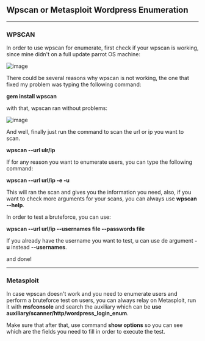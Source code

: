 ## Wpscan or Metasploit Wordpress Enumeration ##
------------------------

### WPSCAN ###

In order to use wpscan for enumerate, first check if your wpscan is working, since mine didn't on a full update parrot OS machine:

![image](https://github.com/ELRame/HackingTools/assets/82544416/0f606437-000a-4cb2-8ba3-dfde3e70e58e)

There could be several reasons why wpscan is not working, the one that fixed my problem was typing the following command:

**gem install wpscan**

with that, wpscan ran without problems:

![image](https://github.com/ELRame/HackingTools/assets/82544416/6bdb0487-7ff8-486c-9547-bab44fa5892e)

And well, finally just run the command to scan the url or ip you want to scan.

**wpscan --url ulr/ip**

If for any reason you want to enumerate users, you can type the following command:

**wpscan --url url/ip -e -u**

This will ran the scan and gives you the information you need, also, if you want to check more arguments for your scans, you can always use **wpscan --help**.

In order to test a bruteforce, you can use:

**wpscan --url url/ip --usernames file --passwords file**

If you already have the username you want to test, u can use de argument **-u** instead **--usernames**.

and done!

------------------------------------

### Metasploit ###

In case wpscan doesn't work and you need to enumerate users and perform a bruteforce test on users, you can always relay on Metasploit, run it with **msfconsole** and search the auxiliary which can be **use auxiliary/scanner/http/wordpress_login_enum**. 



Make sure that after that, use command **show options** so you can see which are the fields you need to fill in order to execute the test.
